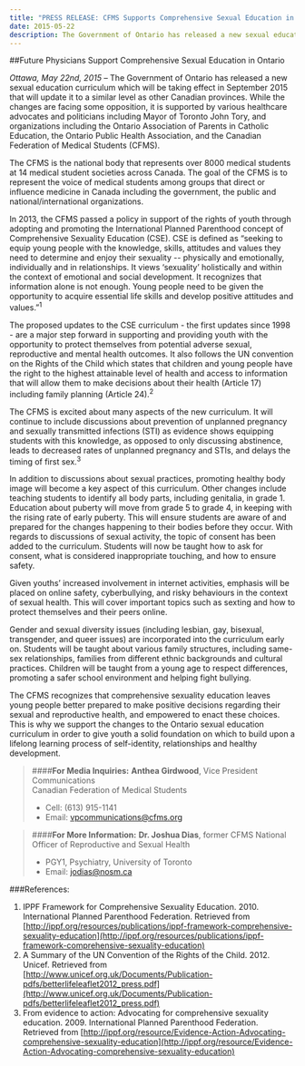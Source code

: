 ```yaml
---
title: "PRESS RELEASE: CFMS Supports Comprehensive Sexual Education in Ontario. CFMS Supports Comprehensive Sexual Education in Ontario"
date: 2015-05-22
description: The Government of Ontario has released a new sexual education curriculum which will be taking effect in September 2015 that will update it to a similar level as other Canadian provinces.
---
```


##Future Physicians Support Comprehensive Sexual Education in Ontario

*Ottawa, May 22nd, 2015* – The Government of Ontario has released a new sexual education curriculum which will be taking effect in September 2015 that will update it to a similar level as other Canadian provinces. While the changes are facing some opposition, it is supported by various healthcare advocates and politicians including Mayor of Toronto John Tory, and organizations including the Ontario Association of Parents in Catholic Education, the Ontario Public Health Association, and the Canadian Federation of Medical Students (CFMS).

The CFMS is the national body that represents over 8000 medical students at 14 medical student societies across Canada. The goal of the CFMS is to represent the voice of medical students among groups that direct or influence medicine in Canada including the government, the public and national/international organizations.

In 2013, the CFMS passed a policy in support of the rights of youth through adopting and promoting the International Planned Parenthood concept of Comprehensive Sexuality Education (CSE).  CSE is defined as “seeking to equip young people with the knowledge, skills, attitudes and values they need to determine and enjoy their sexuality -- physically and emotionally, individually and in relationships. It views ‘sexuality’ holistically and within the context of emotional and social development. It recognizes that information alone is not enough. Young people need to be given the opportunity to acquire essential life skills and develop positive attitudes and values.”<sup>1</sup>

The proposed updates to the CSE curriculum - the first updates since 1998 - are a major step forward in supporting and providing youth with the opportunity to protect themselves from potential adverse sexual, reproductive and mental health outcomes.  It also follows the UN convention on the Rights of the Child which states that children and young people have the right to the highest attainable level of health and access to information that will allow them to make decisions about their health (Article 17) including family planning (Article 24).<sup>2</sup>

The CFMS is excited about many aspects of the new curriculum.  It will continue to include discussions about prevention of unplanned pregnancy and sexually transmitted infections (STI) as evidence shows equipping students with this knowledge, as opposed to only discussing abstinence, leads to decreased rates of unplanned pregnancy and STIs, and delays the timing of first sex.<sup>3</sup>

In addition to discussions about sexual practices, promoting healthy body image will become a key aspect of this curriculum. Other changes include teaching students to identify all body parts, including genitalia, in grade 1. Education about puberty will move from grade 5 to grade 4, in keeping with the rising rate of early puberty.  This will ensure students are aware of and prepared for the changes happening to their bodies before they occur.  With regards to discussions of sexual activity, the topic of consent has been added to the curriculum. Students will now be taught how to ask for consent, what is considered inappropriate touching, and how to ensure safety.

Given youths’ increased involvement in internet activities, emphasis will be placed on online safety, cyberbullying, and risky behaviours in the context of sexual health.  This will cover important topics such as sexting and how to protect themselves and their peers online.

Gender and sexual diversity issues (including lesbian, gay, bisexual, transgender, and queer issues) are incorporated into the curriculum early on. Students will be taught about various family structures, including same-sex relationships, families from different ethnic backgrounds and cultural practices. Children will be taught from a young age to respect differences, promoting a safer school environment and helping fight bullying.

The CFMS recognizes that comprehensive sexuality education leaves young people better prepared to make positive decisions regarding their sexual and reproductive health, and empowered to enact these choices.  This is why we support the changes to the Ontario sexual education curriculum in order to give youth a solid foundation on which to build upon a lifelong learning process of self-identity, relationships and healthy development.

> ####**For Media Inquiries:**
> **Anthea Girdwood**, Vice President Communications<br>
> Canadian Federation of Medical Students
>
> - Cell: (613) 915-1141 
> - Email: [vpcommunications@cfms.org](mailto:vpcommunications@cfms.org)

> ####**For More Information:**
> **Dr. Joshua Dias**, former CFMS National Officer of Reproductive and Sexual Health
>
> - PGY1, Psychiatry, University of Toronto
> - Email: [jodias@nosm.ca](mailto:jodias@nosm.ca)

###References:

1. IPPF Framework for Comprehensive Sexuality Education. 2010. International Planned Parenthood Federation. Retrieved from [http://ippf.org/resources/publications/ippf-framework-comprehensive-sexuality-education](http://ippf.org/resources/publications/ippf-framework-comprehensive-sexuality-education)
2. A Summary of the UN Convention of the Rights of the Child. 2012. Unicef. Retrieved from [http://www.unicef.org.uk/Documents/Publication-pdfs/betterlifeleaflet2012_press.pdf](http://www.unicef.org.uk/Documents/Publication-pdfs/betterlifeleaflet2012_press.pdf)
3. From evidence to action: Advocating for comprehensive sexuality education. 2009. International Planned Parenthood Federation. Retrieved from [http://ippf.org/resource/Evidence-Action-Advocating-comprehensive-sexuality-education](http://ippf.org/resource/Evidence-Action-Advocating-comprehensive-sexuality-education)